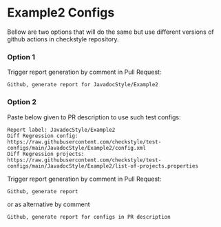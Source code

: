 # Example2 Configs

Bellow are two options that will do the same but use different versions
of github actions in checkstyle repository.


### Option 1
Trigger report generation by comment in Pull Request:
```
Github, generate report for JavadocStyle/Example2
```

### Option 2

Paste below given to PR description to use such test configs:
```
Report label: JavadocStyle/Example2
Diff Regression config: https://raw.githubusercontent.com/checkstyle/test-configs/main/JavadocStyle/Example2/config.xml
Diff Regression projects: https://raw.githubusercontent.com/checkstyle/test-configs/main/JavadocStyle/Example2/list-of-projects.properties
```

Trigger report generation by comment in Pull Request:
```
Github, generate report
```
or as alternative by comment
```
Github, generate report for configs in PR description
```
